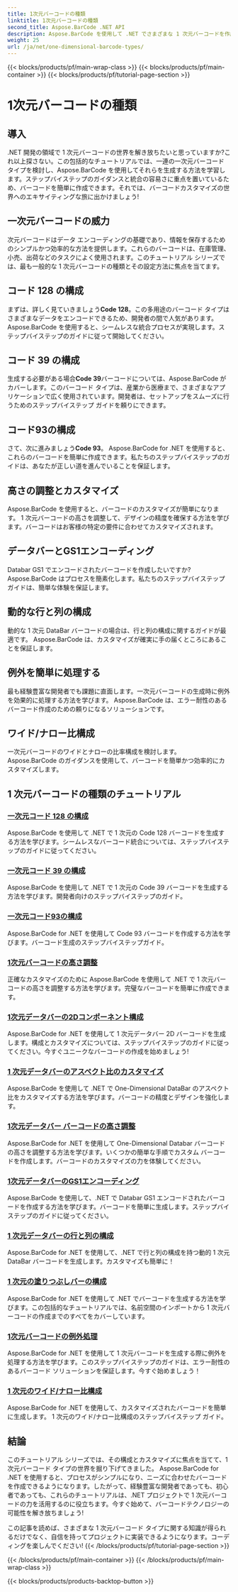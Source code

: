 ```yaml
---
title: 1次元バーコードの種類
linktitle: 1次元バーコードの種類
second_title: Aspose.BarCode .NET API
description: Aspose.BarCode を使用して .NET でさまざまな 1 次元バーコードを作成する方法を学びます。バーコードの生成とカスタマイズのためのステップバイステップのガイド。
weight: 25
url: /ja/net/one-dimensional-barcode-types/
---
```


{{< blocks/products/pf/main-wrap-class >}}
{{< blocks/products/pf/main-container >}}
{{< blocks/products/pf/tutorial-page-section >}}

# 1次元バーコードの種類


## 導入

.NET 開発の領域で 1 次元バーコードの世界を解き放ちたいと思っていますか?これ以上探さない。この包括的なチュートリアルでは、一連の一次元バーコード タイプを検討し、Aspose.BarCode を使用してそれらを生成する方法を学習します。ステップバイステップのガイダンスと統合の容易さに重点を置いているため、バーコードを簡単に作成できます。それでは、バーコードカスタマイズの世界へのエキサイティングな旅に出かけましょう!

## 一次元バーコードの威力

次元バーコードはデータ エンコーディングの基礎であり、情報を保存するためのシンプルかつ効率的な方法を提供します。これらのバーコードは、在庫管理、小売、出荷などのタスクによく使用されます。このチュートリアル シリーズでは、最も一般的な 1 次元バーコードの種類とその設定方法に焦点を当てます。

## コード 128 の構成

まずは、詳しく見ていきましょう**Code 128**。この多用途のバーコード タイプはさまざまなデータをエンコードできるため、開発者の間で人気があります。 Aspose.BarCode を使用すると、シームレスな統合プロセスが実現します。ステップバイステップのガイドに従って開始してください。

## コード 39 の構成

生成する必要がある場合**Code 39**バーコードについては、Aspose.BarCode がカバーします。このバーコード タイプは、産業から医療まで、さまざまなアプリケーションで広く使用されています。開発者は、セットアップをスムーズに行うためのステップバイステップ ガイドを頼りにできます。

## コード93の構成

さて、次に進みましょう**Code 93**。 Aspose.BarCode for .NET を使用すると、これらのバーコードを簡単に作成できます。私たちのステップバイステップのガイドは、あなたが正しい道を進んでいることを保証します。

## 高さの調整とカスタマイズ

Aspose.BarCode を使用すると、バーコードのカスタマイズが簡単になります。 1 次元バーコードの高さを調整して、デザインの精度を確保する方法を学びます。バーコードはお客様の特定の要件に合わせてカスタマイズされます。

## データバーとGS1エンコーディング

Databar GS1 でエンコードされたバーコードを作成したいですか? Aspose.BarCode はプロセスを簡素化します。私たちのステップバイステップガイドは、簡単な体験を保証します。

## 動的な行と列の構成

動的な 1 次元 DataBar バーコードの場合は、行と列の構成に関するガイドが最適です。 Aspose.BarCode は、カスタマイズが確実に手の届くところにあることを保証します。

## 例外を簡単に処理する

最も経験豊富な開発者でも課題に直面します。一次元バーコードの生成時に例外を効果的に処理する方法を学びます。 Aspose.BarCode は、エラー耐性のあるバーコード作成のための頼りになるソリューションです。

## ワイド/ナロー比構成

一次元バーコードのワイドとナローの比率構成を検討します。 Aspose.BarCode のガイダンスを使用して、バーコードを簡単かつ効率的にカスタマイズします。
## 1 次元バーコードの種類のチュートリアル
### [一次元コード 128 の構成](./one-dimensional-code-128-configuration/)
Aspose.BarCode を使用して .NET で 1 次元の Code 128 バーコードを生成する方法を学びます。シームレスなバーコード統合については、ステップバイステップのガイドに従ってください。
### [一次元コード 39 の構成](./one-dimensional-code-39-configuration/)
Aspose.BarCode を使用して .NET で 1 次元の Code 39 バーコードを生成する方法を学びます。開発者向けのステップバイステップのガイド。
### [一次元コード93の構成](./one-dimensional-code-93-configuration/)
Aspose.BarCode for .NET を使用して Code 93 バーコードを作成する方法を学びます。バーコード生成のステップバイステップガイド。
### [1次元バーコードの高さ調整](./one-dimensional-barcode-height-adjustment/)
正確なカスタマイズのために Aspose.BarCode を使用して .NET で 1 次元バーコードの高さを調整する方法を学びます。完璧なバーコードを簡単に作成できます。
### [1次元データバーの2Dコンポーネント構成](./one-dimensional-databar-2d-component-configuration/)
Aspose.BarCode for .NET を使用して 1 次元データバー 2D バーコードを生成します。構成とカスタマイズについては、ステップバイステップのガイドに従ってください。今すぐユニークなバーコードの作成を始めましょう!
### [1 次元データバーのアスペクト比のカスタマイズ](./one-dimensional-databar-aspect-ratio-customization/)
Aspose.BarCode を使用して .NET で One-Dimensional DataBar のアスペクト比をカスタマイズする方法を学びます。バーコードの精度とデザインを強化します。
### [1次元データバー バーコードの高さ調整](./one-dimensional-databar-barcode-height-adjustment/)
Aspose.BarCode for .NET を使用して One-Dimensional Databar バーコードの高さを調整する方法を学びます。いくつかの簡単な手順でカスタム バーコードを作成します。バーコードのカスタマイズの力を体験してください。
### [1次元データバーのGS1エンコーディング](./one-dimensional-databar-gs1-encoding/)
Aspose.BarCode を使用して、.NET で Databar GS1 エンコードされたバーコードを作成する方法を学びます。バーコードを簡単に生成します。ステップバイステップのガイドに従ってください。
### [1 次元データバーの行と列の構成](./one-dimensional-databar-row-column-configuration/)
Aspose.BarCode for .NET を使用して、.NET で行と列の構成を持つ動的 1 次元 DataBar バーコードを生成します。カスタマイズも簡単に！
### [1 次元の塗りつぶしバーの構成](./one-dimensional-filled-bars-configuration/)
Aspose.BarCode for .NET を使用して .NET でバーコードを生成する方法を学びます。この包括的なチュートリアルでは、名前空間のインポートから 1 次元バーコードの作成までのすべてをカバーしています。 
### [1次元バーコードの例外処理](./one-dimensional-barcode-exception-handling/)
Aspose.BarCode for .NET を使用して 1 次元バーコードを生成する際に例外を処理する方法を学びます。このステップバイステップのガイドは、エラー耐性のあるバーコード ソリューションを保証します。今すぐ始めましょう！
### [1 次元のワイド/ナロー比構成](./one-dimensional-wide-narrow-ratio-configuration/)
Aspose.BarCode for .NET を使用して、カスタマイズされたバーコードを簡単に生成します。 1 次元のワイド/ナロー比構成のステップバイステップ ガイド。

## 結論

このチュートリアル シリーズでは、その構成とカスタマイズに焦点を当てて、1 次元バーコード タイプの世界を掘り下げてきました。 Aspose.BarCode for .NET を使用すると、プロセスがシンプルになり、ニーズに合わせたバーコードを作成できるようになります。したがって、経験豊富な開発者であっても、初心者であっても、これらのチュートリアルは、.NET プロジェクトで 1 次元バーコードの力を活用するのに役立ちます。今すぐ始めて、バーコードテクノロジーの可能性を解き放ちましょう!

この記事を読めば、さまざまな 1 次元バーコード タイプに関する知識が得られるだけでなく、自信を持ってプロジェクトに実装できるようになります。コーディングを楽しんでください!
{{< /blocks/products/pf/tutorial-page-section >}}

{{< /blocks/products/pf/main-container >}}
{{< /blocks/products/pf/main-wrap-class >}}

{{< blocks/products/products-backtop-button >}}
